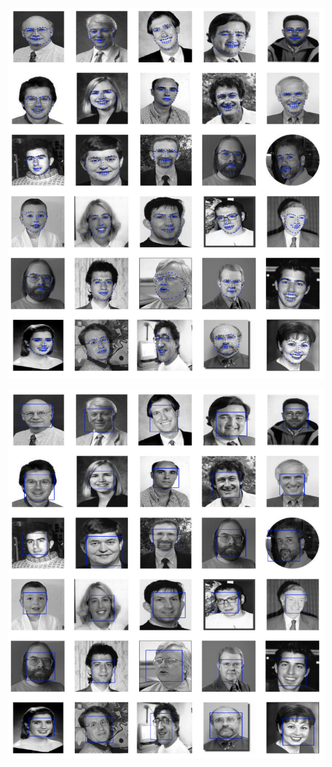 ![dot_res](https://github.com/scarleatt/Face_Recognition/blob/master/image/dot_res.jpg)

![rect_res](https://github.com/scarleatt/Face_Recognition/blob/master/image/res_rect.png)